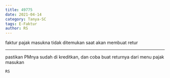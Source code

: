 ```yaml
---
title: 49775
date: 2021-04-14
category: Tanya-SC
tags: E-Faktur
author: RS
---
```


faktur pajak masukna tidak ditemukan saat akan membuat retur

---

pastikan PMnya sudah di kreditkan, dan coba buat returnya dari menu pajak masukan

`RS`
